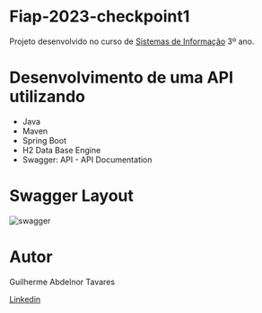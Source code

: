 # Fiap-2023-checkpoint1
Projeto desenvolvido no curso de [Sistemas de Informação](https://www.fiap.com.br/graduacao/bacharelado/sistemas-de-informacao/) 3º ano.

# Desenvolvimento de uma API utilizando
- Java
- Maven
- Spring Boot
- H2 Data Base Engine
- Swagger: API - API Documentation

# Swagger Layout
![swagger](https://user-images.githubusercontent.com/65584024/225728740-ec4f9efe-b973-44dc-948d-73553cd7a614.png)

# Autor

Guilherme Abdelnor Tavares

[Linkedin](https://www.linkedin.com/in/guilherme-abdelnor-tavares-5298a91a0/)
